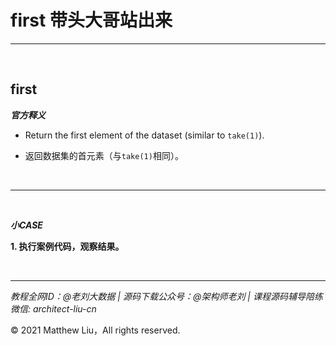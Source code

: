 # first 带**头大哥站出来**

---

<br>

## first

**_官方释义_**

- Return the first element of the dataset (similar to `take(1)`).

<div class="hint">

- 返回数据集的首元素（与`take(1)`相同）。

</div>

<br>

---

<br>

**_小CASE_**

**1. 执行案例代码，观察结果。**

<br>

---

_教程全网ID：@老刘大数据 | 源码下载公众号：@架构师老刘 | 课程源码辅导陪练微信: architect-liu-cn_

© 2021 Matthew Liu，All rights reserved. 